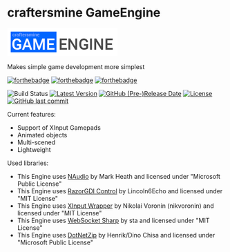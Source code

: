 # craftersmine GameEngine

![Logo](https://github.com/craftersmine/craftersmine-GameEngine/raw/master/logo.png)

Makes simple game development more simplest

[![forthebadge](https://forthebadge.com/images/badges/built-with-love.svg)](https://forthebadge.com) [![forthebadge](https://forthebadge.com/images/badges/made-with-c-sharp.svg)](https://forthebadge.com) [![forthebadge](https://forthebadge.com/images/badges/powered-by-electricity.svg)](https://forthebadge.com)

![Build Status](http://craftersmine-srv.ddns.net:8080/job/craftersmine%20GameEngine/badge/icon) [![Latest Version](https://img.shields.io/github/tag/craftersmine/craftersmine-GameEngine.svg)](https://github.com/craftersmine/craftersmine-GameEngine/releases) [![GitHub (Pre-)Release Date](https://img.shields.io/github/release-date-pre/craftersmine/craftersmine-GameEngine.svg)](https://github.com/craftersmine/craftersmine-GameEngine/releases) [![License](https://img.shields.io/github/license/craftersmine/craftersmine-GameEngine.svg)](https://github.com/craftersmine/craftersmine-GameEngine/blob/master/LICENSE) [![GitHub last commit](https://img.shields.io/github/last-commit/craftersmine/craftersmine-GameEngine.svg)](https://github.com/craftersmine/craftersmine-GameEngine/commits/master)

Current features:
- Support of XInput Gamepads
- Animated objects
- Multi-scened
- Lightweight

Used libraries:

* This Engine uses [NAudio](https://github.com/naudio/NAudio) by Mark Heath and licensed under "Microsoft Public License"
* This Engine uses [RazorGDI Control](https://github.com/hepper/RazorGDI) by Lincoln6Echo and licensed under "MIT License"
* This Engine uses [XInput Wrapper](https://github.com/nikvoronin/XInput.Wrapper) by Nikolai Voronin (nikvoronin) and licensed under "MIT License"
* This Engine uses [WebSocket Sharp](https://github.com/sta/websocket-sharp) by sta and licensed under "MIT License"
* This Engine uses [DotNetZip](https://github.com/haf/DotNetZip.Semverd) by Henrik/Dino Chisa and licensed under "Microsoft Public License"
